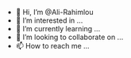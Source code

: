 - 👋 Hi, I’m @Ali-Rahimlou
- 👀 I’m interested in ...
- 🌱 I’m currently learning ...
- 💞️ I’m looking to collaborate on ...
- 📫 How to reach me ...

<!---
Ali-Rahimlou/Ali-Rahimlou is a ✨ special ✨ repository because its `README.md` (this file) appears on your GitHub profile.
You can click the Preview link to take a look at your changes.
--->
